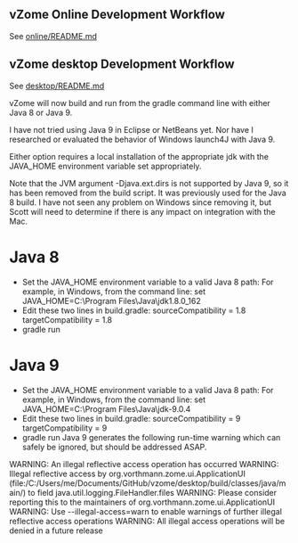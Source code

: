 ## vZome Online Development Workflow

See [online/README.md](online/README.md)

## vZome desktop Development Workflow

See [desktop/README.md](desktop/README.md)

vZome will now build and run from the gradle command line with either Java 8 or Java 9.

I have not tried using Java 9 in Eclipse or NetBeans yet. Nor have I researched or evaluated the behavior of Windows launch4J with Java 9.

Either option requires a local installation of the appropriate jdk with the JAVA_HOME environment variable set appropriately.

Note that the JVM argument -Djava.ext.dirs is not supported by Java 9, so it has been removed from the build script. It was previously used for the Java 8 build. I have not seen any problem on Windows since removing it, but Scott will need to determine if there is any impact on integration with the Mac.

Java 8
======
* Set the JAVA_HOME environment variable to a valid Java 8 path:
	For example, in Windows, from the command line: 
		set JAVA_HOME=C:\Program Files\Java\jdk1.8.0_162
* Edit these two lines in build.gradle:
    sourceCompatibility = 1.8
    targetCompatibility = 1.8
* gradle run
	
Java 9
======
* Set the JAVA_HOME environment variable to a valid Java 8 path:
	For example, in Windows, from the command line: 
		set JAVA_HOME=C:\Program Files\Java\jdk-9.0.4
* Edit these two lines in build.gradle:
    sourceCompatibility = 9
    targetCompatibility = 9
* gradle run
	Java 9 generates the following run-time warning which can safely be ignored, but should be addressed ASAP.

WARNING: An illegal reflective access operation has occurred
WARNING: Illegal reflective access by org.vorthmann.zome.ui.ApplicationUI (file:/C:/Users/me/Documents/GitHub/vzome/desktop/build/classes/java/main/) to field java.util.logging.FileHandler.files
WARNING: Please consider reporting this to the maintainers of org.vorthmann.zome.ui.ApplicationUI
WARNING: Use --illegal-access=warn to enable warnings of further illegal reflective access operations
WARNING: All illegal access operations will be denied in a future release
	







